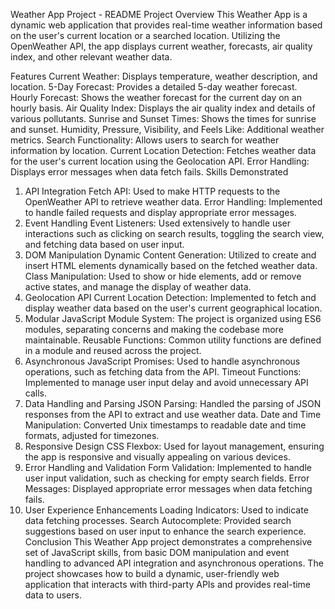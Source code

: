 Weather App Project - README
Project Overview
This Weather App is a dynamic web application that provides real-time weather information based on the user's current location or a searched location. Utilizing the OpenWeather API, the app displays current weather, forecasts, air quality index, and other relevant weather data.

Features
Current Weather: Displays temperature, weather description, and location.
5-Day Forecast: Provides a detailed 5-day weather forecast.
Hourly Forecast: Shows the weather forecast for the current day on an hourly basis.
Air Quality Index: Displays the air quality index and details of various pollutants.
Sunrise and Sunset Times: Shows the times for sunrise and sunset.
Humidity, Pressure, Visibility, and Feels Like: Additional weather metrics.
Search Functionality: Allows users to search for weather information by location.
Current Location Detection: Fetches weather data for the user's current location using the Geolocation API.
Error Handling: Displays error messages when data fetch fails.
Skills Demonstrated
1. API Integration
Fetch API: Used to make HTTP requests to the OpenWeather API to retrieve weather data.
Error Handling: Implemented to handle failed requests and display appropriate error messages.
2. Event Handling
Event Listeners: Used extensively to handle user interactions such as clicking on search results, toggling the search view, and fetching data based on user input.
3. DOM Manipulation
Dynamic Content Generation: Utilized to create and insert HTML elements dynamically based on the fetched weather data.
Class Manipulation: Used to show or hide elements, add or remove active states, and manage the display of weather data.
4. Geolocation API
Current Location Detection: Implemented to fetch and display weather data based on the user's current geographical location.
5. Modular JavaScript
Module System: The project is organized using ES6 modules, separating concerns and making the codebase more maintainable.
Reusable Functions: Common utility functions are defined in a module and reused across the project.
6. Asynchronous JavaScript
Promises: Used to handle asynchronous operations, such as fetching data from the API.
Timeout Functions: Implemented to manage user input delay and avoid unnecessary API calls.
7. Data Handling and Parsing
JSON Parsing: Handled the parsing of JSON responses from the API to extract and use weather data.
Date and Time Manipulation: Converted Unix timestamps to readable date and time formats, adjusted for timezones.
8. Responsive Design
CSS Flexbox: Used for layout management, ensuring the app is responsive and visually appealing on various devices.
9. Error Handling and Validation
Form Validation: Implemented to handle user input validation, such as checking for empty search fields.
Error Messages: Displayed appropriate error messages when data fetching fails.
10. User Experience Enhancements
Loading Indicators: Used to indicate data fetching processes.
Search Autocomplete: Provided search suggestions based on user input to enhance the search experience.
Conclusion
This Weather App project demonstrates a comprehensive set of JavaScript skills, from basic DOM manipulation and event handling to advanced API integration and asynchronous operations. The project showcases how to build a dynamic, user-friendly web application that interacts with third-party APIs and provides real-time data to users.
